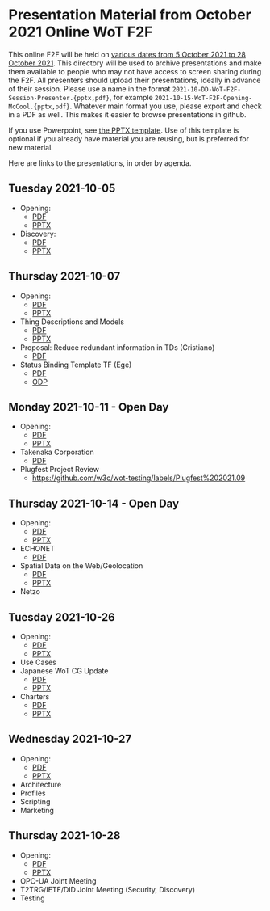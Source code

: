 # Presentation Material from October 2021 Online WoT F2F
This online F2F will be held on
[various dates from 5 October 2021 to 28 October 2021](https://www.w3.org/WoT/IG/wiki/F2F_meeting,_October_2021#Agenda).
This directory will be used to archive presentations and make them available to people
who may not have access to screen sharing during the F2F.
All presenters should upload their presentations, ideally in advance of their session.
Please use a name in the format `2021-10-DD-WoT-F2F-Session-Presenter.{pptx,pdf}`,
for example `2021-10-15-WoT-F2F-Opening-McCool.{pptx,pdf}`.
Whatever main format you use, please export and check in a PDF as well.
This makes it easier to browse presentations in github.

If you use Powerpoint, see 
[the PPTX template](Template-2021-10-DD-WoT-F2F-Session-Presenter.potx).
Use of this template is optional if you already have material you are reusing,
but is preferred for new material.

Here are links to the presentations, in order by agenda.

## Tuesday 2021-10-05
* Opening:
   - [PDF](2021-10-05-WoT-F2F-Opening-McCool.pdf)
   - [PPTX](2021-10-05-WoT-F2F-Opening-McCool.pptx)
* Discovery:
   - [PDF](2021-10-05-WoT-F2F-Discovery-McCool.pdf)
   - [PPTX](2021-10-05-WoT-F2F-Discovery-McCool.pptx)

## Thursday 2021-10-07
* Opening:
   - [PDF](2021-10-07-WoT-F2F-Opening-Kaebisch.pdf)
   - [PPTX](2021-10-07-WoT-F2F-Opening-Kaebisch.pptx)
* Thing Descriptions and Models
   - [PDF](2021-10-07-WoT-F2F-TD-Kaebisch.pdf)
   - [PPTX](2021-10-07-WoT-F2F-TD-Kaebisch.pptx)
* Proposal: Reduce redundant information in TDs (Cristiano)
   - [PDF](2021-10-07-WoT-F2F-TD-Aguzzi.pdf)
* Status Binding Template TF (Ege)
   - [PDF](2021-10-07-WoT-F2F-Binding-Korkan.pdf)
   - [ODP](2021-10-07-WoT-F2F-Binding-Korkan.odp)
## Monday 2021-10-11 - Open Day
* Opening:
   - [PDF](2021-10-11-WoT-OpenDay-McCool.pdf)
   - [PPTX](2021-10-11-WoT-OpenDay-McCool.pptx)
* Takenaka Corporation
   - [PDF](2021-10-11-WoT-OpenDay-Takenaka-Kasuya.pdf)
* Plugfest Project Review
   - https://github.com/w3c/wot-testing/labels/Plugfest%202021.09

## Thursday 2021-10-14 - Open Day
* Opening:
   - [PDF](2021-10-14-WoT-OpenDay-McCool.pdf)
   - [PPTX](2021-10-14-WoT-OpenDay-McCool.pptx)
* ECHONET
   - [PDF](2021-10-14-WoT-OpenDay-ECHONET-Matsuda.pdf)
* Spatial Data on the Web/Geolocation    
   - [PDF](2021-10-14-WoT-OpenDay-Geolocation-McCool.pdf)
   - [PPTX](2021-10-14-WoT-OpenDay-Geolocation-McCool.pptx)
* Netzo
   
## Tuesday 2021-10-26
* Opening:
   - [PDF](2021-10-26-WoT-F2F-Opening-McCool.pdf)
   - [PPTX](2021-10-26-WoT-F2F-Opening-McCool.pptx)
* Use Cases
* Japanese WoT CG Update
   - [PDF](2021-10-26-WoT-F2F-WoT-JP-CG-Mizushima.pdf)
   - [PPTX](2021-10-26-WoT-F2F-WoT-JP-CG-Mizushima.pptx)
* Charters
   - [PDF](2021-10-26-WoT-F2F-Charters-McCool.pdf)
   - [PPTX](2021-10-26-WoT-F2F-Charters-McCool.pptx)

## Wednesday 2021-10-27
* Opening:
   - [PDF](2021-10-27-WoT-F2F-Opening-Kaebisch.pdf)
   - [PPTX](2021-10-27-WoT-F2F-Opening-Kaebisch.pptx)
* Architecture
* Profiles
* Scripting
* Marketing

## Thursday 2021-10-28
* Opening:
   - [PDF](2021-10-28-WoT-F2F-Opening-Kaebisch.pdf)
   - [PPTX](2021-10-28-WoT-F2F-Opening-Kaebisch.pptx)
* OPC-UA Joint Meeting
* T2TRG/IETF/DID Joint Meeting (Security, Discovery)
* Testing 
